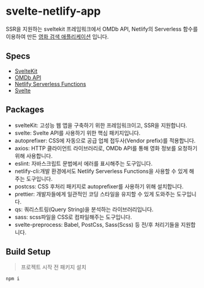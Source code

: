 # svelte-netlify-app
SSR을 지원하는 sveltekit 프레임워크에서 OMDb API, Netlify의 Serverless 함수를 이용하여 만든 [영화 검색 애플리케이션](https://kit.arong.bar/) 입니다.

## Specs
+ [SvelteKit](https://kit.svelte.dev/)
+ [OMDb API](https://omdbapi.com/)
+ [Netlify Serverless Functions](https://docs.netlify.com/functions/overview/)
+ [Svelte](https://svelte.dev/)

## Packages
+ svelteKit: 고성능 웹 앱을 구축하기 위한 프레임워크이고, SSR을 지원합니다.
+ svelte: Svelte API를 사용하기 위한 핵심 패키지입니다.
+ autoprefixer: CSS에 자동으로 공급 업체 접두사(Vendor prefix)를 적용합니다.
+ axios: HTTP 클라이언트 라이브러리로, OMDb API를 통해 영화 정보를 요청하기 위해 사용합니다.
+ eslint: 자바스크립트 문법에서 에러를 표시해주는 도구입니다.
+ netlify-cli:개발 환경에서도 Netlify Serverless Functions을 사용할 수 있게 해주는 도구입니다.
+ postcss: CSS 후처리 패키지로 autoprefixer를 사용하기 위해 설치합니다.
+ prettier: 개발자들에게 일관적인 코딩 스타일을 유지할 수 있게 도와주는 도구입니다.
+ qs: 쿼리스트링(Query String)을 분석하는 라이브러리입니다.
+ sass: scss파일을 CSS로 컴파일해주는 도구입니다.
+ svelte-preprocess: Babel, PostCss, Sass(Scss) 등 전/후 처리기들을 지원합니다.

## Build Setup
> 프로젝트 시작 전 패키지 설치
```
npm i
```
